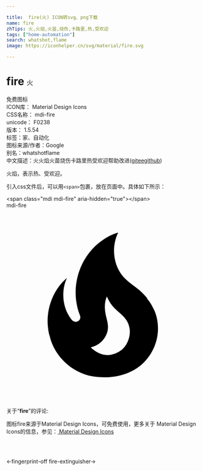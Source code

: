 ```yaml
---

title:  fire(火) ICON转svg、png下载
name: fire
zhTips: 火,火焰,火苗,烧伤,卡路里,热,受欢迎
tags: ["home-automation"]
search: whatshot,flame
image: https://iconhelper.cn/svg/material/fire.svg

---
```


# fire  <small style="font-size: 60%;font-weight: 100">火</small>


<div class="detail-page">
<p>
<span><span class="badge-success badge">免费图标</span> </span>
<br/>
<span>
ICON库：
<span class="badge-secondary badge">Material Design Icons</span> 
</span>
<br/>
<span>
CSS名称：
<span class="badge-secondary badge">mdi-fire</span> 
</span>
<br/>
<span>
unicode：
<span class="badge-secondary badge">F0238</span> 
<copy-btn content='F0238' btn-title=""></copy-btn>
<copy-btn :content='String.fromCodePoint(parseInt("F0238", 16))' btn-title="复制U"></copy-btn>
</span>
<br/>
<span>
版本：
<span class="badge-secondary badge">1.5.54</span> 
</span><br/><span>标签：<span class="badge-light badge"><router-link to="/tags/home-automation.html">家、自动化</router-link></span></span>
<br/>
<span>图标来源/作者：<span class="badge-light badge">Google</span></span> 
<br/>
<span>别名：<span class="badge-light badge">whatshot</span><span class="badge-light badge">flame</span></span><br/><span class="zh-detail">中文描述：<span class="badge-primary badge">火</span><span class="badge-primary badge">火焰</span><span class="badge-primary badge">火苗</span><span class="badge-primary badge">烧伤</span><span class="badge-primary badge">卡路里</span><span class="badge-primary badge">热</span><span class="badge-primary badge">受欢迎</span><span class="help-link"><span>帮助改进</span>(<a href="https://gitee.com/liuwave/icon-helper/edit/master/json/material/fire.json" target="_blank" rel="noopener noreferrer">gitee</a><a href="https://github.com/liuwave/icon-helper/edit/master/json/material/fire.json" target="_blank" rel="noopener noreferrer">github</a></span>)</span><br/>
</p>
</div><div class="description description alert alert-light">火焰，表示热、受欢迎。</div>
<div class="alert alert-dark">
  <i class="mdi mdi-fire mdi-48px"></i>
  <i class="mdi mdi-fire mdi-36px"></i>
  <i class="mdi mdi-fire mdi-24px"></i>
  <i class="mdi mdi-fire mdi-18px"></i>
</div>
<div>
  <p>引入css文件后，可以用<code>&lt;span&gt;</code>包裹，放在页面中。具体如下所示：    
  </p>
  <div class="alert alert-primary" style="font-size: 14px">
    &lt;span class="mdi mdi-fire" aria-hidden="true"&gt;&lt;/span&gt;
    <copy-btn content='<span class="mdi mdi-fire" aria-hidden="true"></span>'></copy-btn>
  </div>
  <div class="alert alert-secondary">
    <i class="mdi mdi-fire"
    style="font-size: 24px"
    aria-hidden="true"></i> mdi-fire
    <copy-btn content="mdi-fire" btn-title="复制图标名称"></copy-btn>
  </div>
</div>
<div id="svg" class="svg-wrap">
<svg xmlns="http://www.w3.org/2000/svg" viewBox="0 0 24 24"><path d="M17.55,11.2C17.32,10.9 17.05,10.64 16.79,10.38C16.14,9.78 15.39,9.35 14.76,8.72C13.3,7.26 13,4.85 13.91,3C13,3.23 12.16,3.75 11.46,4.32C8.92,6.4 7.92,10.07 9.12,13.22C9.16,13.32 9.2,13.42 9.2,13.55C9.2,13.77 9.05,13.97 8.85,14.05C8.63,14.15 8.39,14.09 8.21,13.93C8.15,13.88 8.11,13.83 8.06,13.76C6.96,12.33 6.78,10.28 7.53,8.64C5.89,10 5,12.3 5.14,14.47C5.18,14.97 5.24,15.47 5.41,15.97C5.55,16.57 5.81,17.17 6.13,17.7C7.17,19.43 9,20.67 10.97,20.92C13.07,21.19 15.32,20.8 16.93,19.32C18.73,17.66 19.38,15 18.43,12.72L18.3,12.46C18.1,12 17.83,11.59 17.5,11.21L17.55,11.2M14.45,17.5C14.17,17.74 13.72,18 13.37,18.1C12.27,18.5 11.17,17.94 10.5,17.28C11.69,17 12.39,16.12 12.59,15.23C12.76,14.43 12.45,13.77 12.32,13C12.2,12.26 12.22,11.63 12.5,10.94C12.67,11.32 12.87,11.7 13.1,12C13.86,13 15.05,13.44 15.3,14.8C15.34,14.94 15.36,15.08 15.36,15.23C15.39,16.05 15.04,16.95 14.44,17.5H14.45Z" /></svg>
</div>
<detail full-name='mdi-fire'></detail>
<div class="icon-detail__container">
<p>关于“<b>fire</b>”的评论:</p>
</div>
<Vssue title="关于“fire”的评论" />    
<div><p>图标fire来源于Material Design Icons，可免费使用，更多关于 Material Design Icons的信息，参见：<a target="_blank" href="https://iconhelper.cn/material.html"> Material Design Icons</a>
</p></div>

<div style="padding:2rem 0 " class="page-nav"><p class="inner"><span class="prev">←<router-link to="/icon/fingerprint-off.html">fingerprint-off</router-link></span> <span class="next"><router-link to="/icon/fire-extinguisher.html">fire-extinguisher</router-link>→</span></p></div>

